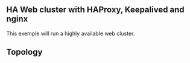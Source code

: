HA Web cluster with HAProxy, Keepalived and nginx
-------------------------------------------------

This exemple will run a highly available web cluster.

Topology
--------
